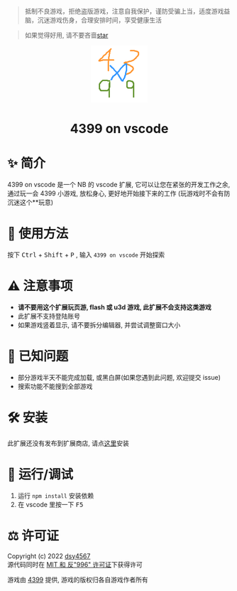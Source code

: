 > 抵制不良游戏，拒绝盗版游戏，注意自我保护，谨防受骗上当，适度游戏益脑，沉迷游戏伤身，合理安排时间，享受健康生活

> 如果觉得好用, 请不要吝啬[star](https://github.com/dsy4567/4399-on-vscode)

<p align="center">
<img src="icon.png" alt="logo" title="logo" />
<h1 align="center">4399 on vscode</h1>
</p>

# ✨ 简介

4399 on vscode 是一个 NB 的 vscode 扩展, 它可以让您在紧张的开发工作之余, 通过玩一会 4399 小游戏, 放松身心, 更好地开始接下来的工作 (玩游戏时不会有防沉迷这个\*\*玩意)

# 🔨 使用方法

按下 <kbd>Ctrl</kbd> + <kbd>Shift</kbd> + <kbd>P</kbd>
, 输入 `4399 on vscode` 开始探索

# ⚠️ 注意事项

-   **请不要用这个扩展玩页游, flash 或 u3d 游戏, 此扩展不会支持这类游戏**
-   此扩展不支持登陆账号
-   如果游戏竖着显示, 请不要拆分编辑器, 并尝试调整窗口大小

# 📢 已知问题

-   部分游戏半天不能完成加载, 或黑白屏(如果您遇到此问题, 欢迎提交 issue)
-   搜索功能不能搜到全部游戏

# 🛠️ 安装

此扩展还没有发布到扩展商店, 请点[这里](https://github.com/dsy4567/4399-on-vscode/blob/master/4399-on-vscode-0.0.1.vsix)安装

# 💊 运行/调试

1. 运行 `npm install` 安装依赖
2. 在 vscode 里按一下 <kbd>F5</kbd>

# ⚖️ 许可证

Copyright (c) 2022 [dsy4567](https://github.com/dsy4567/)  
源代码同时在 [MIT 和 反"996" 许可证](https://github.com/dsy4567/4399-on-vscode/blob/master/LICENSE)下获得许可

游戏由 [4399](http://www.4399.com) 提供, 游戏的版权归各自游戏作者所有
